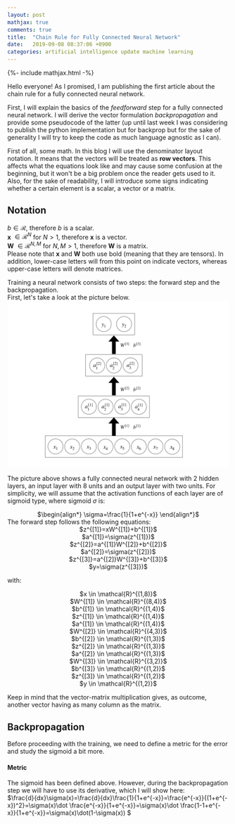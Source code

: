 ```yaml
---
layout: post
mathjax: true
comments: true
title:  "Chain Rule for Fully Connected Neural Network"
date:   2019-09-08 08:37:06 +0900
categories: artificial intelligence update machine learning
---
```

{%- include mathjax.html -%}

Hello everyone! As I promised, I am publishing the first article about the chain rule for a fully connected neural network.

First, I will explain the basics of the *feedforward* step for a fully connected neural network. I will derive the vector formulation *backpropagation* and provide some pseudocode of the latter (up until last week I was considering to publish the python implementation but for backprop but for the sake of generality I will try to keep the code as much language agnostic as I can).  <br />

First of all, some math. In this blog I will use the denominator layout notation. It means that the vectors will be treated as **row vectors**. This affects what the equations look like and may cause some confusion at the beginning, but it won't be a big problem once the reader gets used to it.  <br />
Also, for the sake of readability, I will introduce some signs indicating whether a certain element is a scalar, a vector or a matrix. <br />  

## Notation
$b \in \mathcal{R}$, therefore $b$ is a scalar.<br />
**x** $\in \mathcal{R}^N$ for $N>1$, therefore **x** is a vector.<br />
**W** $\in \mathcal{R}^{N,M}$ for $N,M>1$, therefore **W** is a matrix.<br />
Please note that **x** and **W** both use bold (meaning that they are tensors). In addition, lower-case letters will from this point on indicate vectors, whereas upper-case letters will denote matrices.<br />

Training a neural network consists of two steps: the forward step and the backpropagation. <br />
First, let's take a look at the picture below.
![picture](/assets/pictures/nn.001.jpeg)

The picture above shows a fully connected neural network with 2 hidden layers, an input layer with 8 units and an output layer with two units.
For simplicity, we will assume that the activation functions of each layer are of sigmoid type, where sigmoid $\sigma$ is: <br />
<center>$\begin{align*} \sigma=\frac{1}{1+e^{-x}} \end{align*}$ <br /></center>
The forward step follows the following equations: <br />
<center>$z^{[1]}=xW^{[1]}+b^{[1]}$ <br />
$a^{[1]}=\sigma(z^{[1]})$ <br />
$z^{[2]}=a^{[1]}W^{[2]}+b^{[2]}$ <br />
$a^{[2]}=\sigma(z^{[2]})$ <br />
$z^{[3]}=a^{[2]}W^{[3]}+b^{[3]}$ <br />
$y=\sigma(z^{[3]})$ <br /></center>

with: <br />
<center>$x \in \mathcal{R}^{(1,8)}$ <br />
$W^{[1]} \in \mathcal{R}^{(8,4)}$ <br />
$b^{[1]} \in \mathcal{R}^{(1,4)}$ <br />
$z^{[1]} \in \mathcal{R}^{(1,4)}$ <br />
$a^{[1]} \in \mathcal{R}^{(1,4)}$ <br />
$W^{[2]} \in \mathcal{R}^{(4,3)}$ <br />
$b^{[2]} \in \mathcal{R}^{(1,3)}$ <br />
$z^{[2]} \in \mathcal{R}^{(1,3)}$ <br />
$a^{[2]} \in \mathcal{R}^{(1,3)}$ <br />
$W^{[3]} \in \mathcal{R}^{(3,2)}$ <br />
$b^{[3]} \in \mathcal{R}^{(1,2)}$ <br />
$z^{[3]} \in \mathcal{R}^{(1,2)}$ <br />
$y \in \mathcal{R}^{(1,2)}$ <br /></center>

Keep in mind that the vector-matrix multiplication gives, as outcome, another vector having as many column as the matrix. <br />

## Backpropagation <br />
Before proceeding with the training, we need to define a metric for the error and study the sigmoid a bit more. <br />
#### Metric <br />
The sigmoid has been defined above. However, during the backpropagation step we will have to use its derivative, which I will show here: <br />
$\frac{d}{dx}\sigma(x)=\frac{d}{dx}\frac{1}{1+e^{-x}}=\frac{e^{-x}}{(1+e^{-x})^2}=\sigma(x)\dot \frac{e^{-x}}{1+e^{-x}}=\sigma(x)\dot \frac{1-1+e^{-x}}{1+e^{-x}}=\sigma(x)\dot(1-\sigma(x)) $
